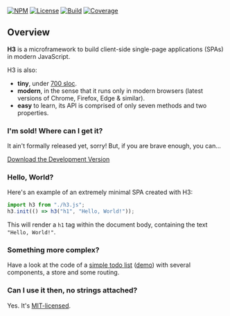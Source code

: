 [![NPM](https://img.shields.io/npm/v/h3js)](https://www.npmjs.com/package/h3js)
[![License](https://img.shields.io/github/license/h3rald/h3)](https://github.com/h3rald/h3/blob/master/LICENSE)
[![Build](https://img.shields.io/travis/h3rald/h3)](https://travis-ci.org/github/h3rald/h3)
[![Coverage](https://img.shields.io/coveralls/github/h3rald/h3)](https://coveralls.io/github/h3rald/h3?branch=master)


## Overview

**H3** is a microframework to build client-side single-page applications (SPAs) in modern JavaScript.

H3 is also:

* **tiny**, under [700 sloc](https://github.com/h3rald/h3/blob/master/h3.js).
* **modern**, in the sense that it runs only in modern browsers (latest versions of Chrome, Firefox, Edge & similar).
* **easy** to learn, its API is comprised of only seven methods and two properties.

### I'm sold! Where can I get it?

It ain't formally released yet, sorry! But, if you are brave enough, you can...

<a href="https://raw.githubusercontent.com/h3rald/h3/master/h3.js" target="_blank" class="button primary">Download the Development Version</a>

### Hello, World?

Here's an example of an extremely minimal SPA created with H3:

```js
import h3 from "./h3.js";
h3.init(() => h3("h1", "Hello, World!"));
```

This will render a `h1` tag within the document body, containing the text `"Hello, World!"`.

### Something more complex?

Have a look at the code of a [simple todo list](https://github.com/h3rald/h3/tree/master/docs/example) ([demo](https://h3.js.org/example/index.html)) with several components, a store and some routing.

### Can I use it then, no strings attached?

Yes. It's [MIT-licensed](https://github.com/h3rald/h3/blob/master/LICENSE).